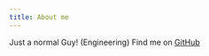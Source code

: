 ```yaml
---
title: About me
---
```


Just a normal Guy! (Engineering)
Find me on [GitHub](https://github.com/piyush97) 

